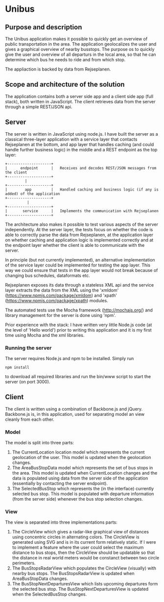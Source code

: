 # Unibus

## Purpose and description
The Unibus application makes it possible to quickly get an overview of public transportation in the area. The application 
geolocalizes the user and gives a graphical overview of nearby busstops. The purpose os to quickly give the user and 
overview of all departurs in the local area, so that he can determine which bus he needs to ride and from which stop.

The appliaction is backed by data from Rejseplanen.

## Scope and architecture of the solution
The application contains both a server side app and a client side app (full stack), both written in JavaScript. The client retrieves data
from the server through a simple REST/JSON api. 

## Server
The server is written in JavaScript using node.js. I have built the server as a classical three-layer application with a service
layer that contacts Rejseplanen at the bottom, and app layer that handles caching (and could handle further business logic) in 
the middle and a REST endpoint as the top layer:

    +--------------------+
    |      endpoint      |   Receives and decodes REST/JSON messages from the client
    +--------------------+
             |
    +--------------------+
    |        app         |   Handled caching and business logic (if any is added) of the application
    +--------------------+
              |
    +--------------------+
    |       service      |   Implements the communication with Rejseplanen
    +--------------------+

The architecture also makes it possible to test various aspects of the server independently. At the server layer, the tests
focus on whether the code is able to correctly parse the data from Rejseplanen, at the application layer on whether caching and
application logic is implemented correctly and at the endpoint layer whether the client is able to communicate with the server.

In principle (but not currently implemented), an alternative implementation of the service layer could be implemented 
for testing the app layer. This way we could ensure that tests in the app layer would not break because of changing bus
schedules, dataformats etc.

Rejseplanen exposes its data through a stateless XML api and the service layer extracts the data from the XML using the
'xmldom' (https://www.npmjs.com/package/xmldom) and 'xpath'
(https://www.npmjs.com/package/xpath) modules.

The automated tests use the Mocha framework (http://mochajs.org/) and library management for the server is done using 'npm'.

Prior experience with the stack: I have written very little Node.js code (at the level of 'Hello world') prior to writing
this application and it is my first time using Mocha and the xml libraries.

### Running the server
The server requires Node.js and npm to be installed. Simply run
    
    npm install

to download all required libraries and run the bin/www script to start the server (on port 3000).

## Client
The client is written using a combination of Backbone.js and jQuery. Backbone.js is, in this application, used for separating model an view cleanly from each other. 

### Model
The model is split into three parts: 

1. The CurrentLocation location model which represents the current geolocation of the user. This model is updated when the geolocation changes.
2. The AreaBusStopData model which represents the set of bus stops in the area. This model is updated when CurrentLocation changes and the data is populated using data from the server side of the application (essentially by contacting the server endpoint).
3. The SelectedBusStop which represents the (in the interface) currently selected bus stop. This model is populated with departure information (from the server side) whenever the bus stop selection changes.

### View
The view is separated into three implementations parts:

1. The CircleView which gives a radar-like graphical view of distances using concentric circles in alternating colors. The CircleView is generated using SVG and is in its current form relatively static. If I were to implement a feature where the user could select the maximum distance to bus stops, then the CircleView should be updatable so that the distance in real world meters would be constanct between two circle perimeters.
2. The BusStopsRadarView which populates the CircleView (visually) with nearby bus stops. The BusStopsRadarView is updated when AreaBusStopData changes.
3. The BusStopNextDeparturesView which lists upcoming departures form the selected bus stop. The BusStopNextDeparturesView is updated when the SelectedBusStop changes.
